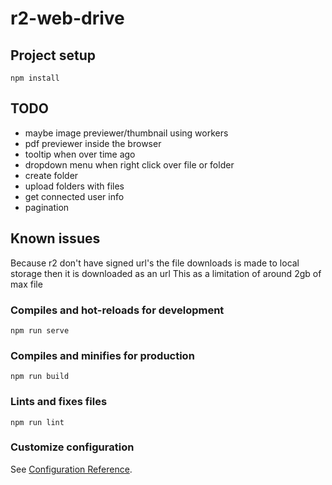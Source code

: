 # r2-web-drive

## Project setup
```
npm install
```

## TODO
- maybe image previewer/thumbnail using workers
- pdf previewer inside the browser
- tooltip when over time ago
- dropdown menu when right click over file or folder
- create folder
- upload folders with files
- get connected user info
- pagination


## Known issues
Because r2 don't have signed url's the file downloads is made to local storage then it is downloaded as an url
This as a limitation of around 2gb of max file

### Compiles and hot-reloads for development
```
npm run serve
```

### Compiles and minifies for production
```
npm run build
```

### Lints and fixes files
```
npm run lint
```

### Customize configuration
See [Configuration Reference](https://cli.vuejs.org/config/).
